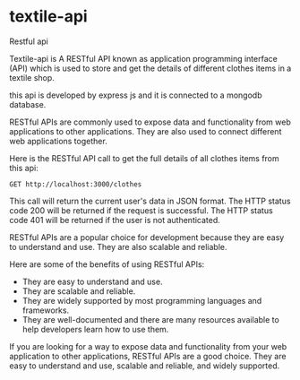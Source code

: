 # textile-api
Restful api

Textile-api is A RESTful API known as application programming interface (API) which is used to store and get the details of different clothes items in a textile shop.

this api is developed by express js and it is connected to a mongodb database.

RESTful APIs are commonly used to expose data and functionality from web applications to other applications. They are also used to connect different web applications together.

Here is the RESTful API call to get the full details of all clothes items from this api:

```
GET http://localhost:3000/clothes
```

This call will return the current user's data in JSON format. The HTTP status code 200 will be returned if the request is successful. The HTTP status code 401 will be returned if the user is not authenticated.

RESTful APIs are a popular choice for development because they are easy to understand and use. They are also scalable and reliable.

Here are some of the benefits of using RESTful APIs:

* They are easy to understand and use.
* They are scalable and reliable.
* They are widely supported by most programming languages and frameworks.
* They are well-documented and there are many resources available to help developers learn how to use them.

If you are looking for a way to expose data and functionality from your web application to other applications, RESTful APIs are a good choice. They are easy to understand and use, scalable and reliable, and widely supported.
